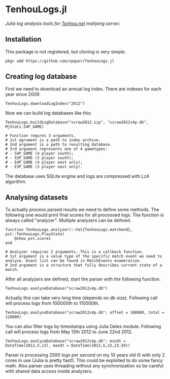 # TenhouLogs.jl

*Julia log analysis tools for [Tenhou.net](https://tenhou.net/) mahjong server.*


## Installation

This package is not registered, but cloning is very simple.
```
pkg> add https://github.com/spquor/TenhouLogs.jl
```


## Creating log database

First we need to download an annual log index. There are indexes for each year since 2009.
```
TenhouLogs.downloadLogIndex("2012")
```

Now we can build log databases like this:
```
TenhouLogs.buildLogDatabase("scraw2012.zip", "scraw2012s4p.db", MjStats.S4P_GAME)

# Function requres 3 arguments.
# 1st agrument is a path to index archive.
# 2nd argument is a path to resulting database.
# 3rd argument represents one of 4 gametypes:
# - S4P_GAME (4 player south);
# - S3P_GAME (3 player south);
# - E4P_GAME (4 player east only);
# - E3P_GAME (3 player east only).
```

The database uses SQLite engine and logs are compressed with Lz4 algorithm.


## Analysing datasets

To actually process parsed results we need to define some methods. The following one would print final scores for all processed logs. The function is always called "analyzer". Multiple analyzers can be defined.
```
function TenhouLogs.analyzer(::Val{TenhouLogs.matchend}, pst::TenhouLogs.PlayState)
    @show pst.scores
end

# Analyzer requires 2 arguments. This is a callback function.
# 1st argument is a value type of the specific match event we need to analyze. Event list can be found in MatchEvents enumeration.
# 2nd argument is a structure that fully describes current state of a match.
```

After all analyzers are defined, start the parser with the following function.
```
TenhouLogs.analyseDatabase("scraw2012s4p.db")
```

Actually this can take very long time (depends on db size). Following call will process logs from 100000th to 110000th.
```
TenhouLogs.analyseDatabase("scraw2012s4p.db"; offset = 100000, total = 110000)
```

You can also filter logs by timestamps using Julia Dates module. Following call will process logs from May 13th 2012 to June 22nd 2012.
```
TenhouLogs.analyseDatabase("scraw2012s4p.db"; mindt = DateTime(2012,5,13), maxdt = DateTime(2012,6,22,23,59))
```

Parser is processing 2500 logs per second on my 10 years old i5 with only 2 cores in use (Julia is pretty fast!). This could be exploited to do some fancy math. Also parser uses threading without any synchronization so be careful with shared data access inside analyzers.
